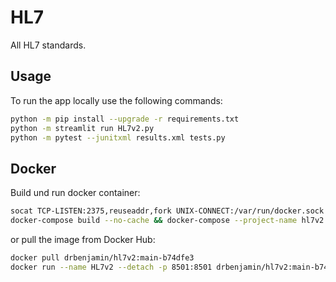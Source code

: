 # HL7
All HL7 standards.

## Usage

To run the app locally use the following commands:

```bash
python -m pip install --upgrade -r requirements.txt
python -m streamlit run HL7v2.py
python -m pytest --junitxml results.xml tests.py
```

## Docker

Build und run docker container:

```bash
socat TCP-LISTEN:2375,reuseaddr,fork UNIX-CONNECT:/var/run/docker.sock
docker-compose build --no-cache && docker-compose --project-name hl7v2 up -d && docker image prune -fa
```

or pull the image from Docker Hub:

```bash
docker pull drbenjamin/hl7v2:main-b74dfe3
docker run --name HL7v2 --detach -p 8501:8501 drbenjamin/hl7v2:main-b74dfe3
```